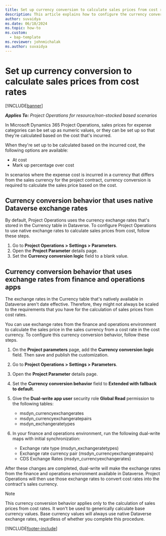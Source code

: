 ```yaml
---
title: Set up currency conversion to calculate sales prices from cost rates
description: This article explains how to configure the currency conversion behavior that will be used in Microsoft Dynamics 365 Project Operations when sales transactions are generated from cost transactions.
author: suvaidya
ms.date: 06/10/2024
ms.topic: how-to
ms.custom: 
  - bap-template
ms.reviewer: johnmichalak
ms.author: suvaidya
---
```


# Set up currency conversion to calculate sales prices from cost rates

[!INCLUDE[banner](../includes/banner.md)]

_**Applies To:** Project Operations for resource/non-stocked based scenarios_

In Microsoft Dynamics 365 Project Operations, sales prices for expense categories can be set up as numeric values, or they can be set up so that they're calculated based on the cost that's incurred.

When they're set up to be calculated based on the incurred cost, the following options are available:

- At cost
- Mark up percentage over cost

In scenarios where the expense cost is incurred in a currency that differs from the sales currency for the project contract, currency conversion is required to calculate the sales price based on the cost.

## Currency conversion behavior that uses native Dataverse exchange rates

By default, Project Operations uses the currency exchange rates that's stored in the Currency table in Dataverse. To configure Project Operations to use native exchange rates to calculate sales prices from cost, follow these steps.

1. Go to **Project Operations \> Settings \> Parameters**.
1. Open the **Project Parameter** details page.
1. Set the **Currency conversion logic** field to a blank value.

## Currency conversion behavior that uses exchange rates from finance and operations apps

The exchange rates in the Currency table that's natively available in Dataverse aren't date effective. Therefore, they might not always be scaled to the requirements that you have for the calculation of sales prices from cost rates.

You can use exchange rates from the finance and operations environment to calculate the sales price in the sales currency from a cost rate in the cost currency. To configure this currency conversion behavior, follow these steps.

1. On the **Project parameters** page, add the **Currency conversion logic** field. Then save and publish the customization.
1. Go to **Project Operations \> Settings \> Parameters**.
1. Open the **Project Parameter** details page. 
1. Set the **Currency conversion behavior** field to **Extended with fallback to default**.
1. Give the **Dual-write app user** security role **Global Read** permission to the following tables:

    - msdyn\_currencyexchangerates
    - msdyn\_currencyexchangeratepairs
    - msdyn\_exchangeratetypes

1. In your finance and operations environment, run the following dual-write maps with initial synchronization:

    - Exchange rate type (msdyn\_exchangeratetypes)
    - Exchange rate currency pair (msdyn\_currencyexchangeratepairs)
    - CDS Exchange Rates (msdyn\_currencyexchangerates)

After these changes are completed, dual-write will make the exchange rates from the finance and operations environment available in Dataverse. Project Operations will then use those exchange rates to convert cost rates into the contract's sales currency.

> [!NOTE]
> This currency conversion behavior applies only to the calculation of sales prices from cost rates. It won't be used to generically calculate base currency values. Base currency values will always use native Dataverse exchange rates, regardless of whether you complete this procedure.

[!INCLUDE[footer-include](../includes/footer-banner.md)]

